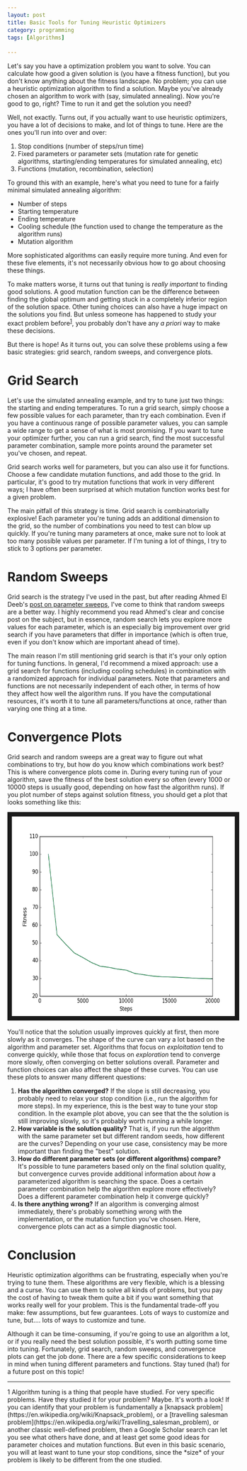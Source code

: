 ```yaml
---
layout: post
title: Basic Tools for Tuning Heuristic Optimizers
category: programming
tags: [Algorithms]

---
```


Let's say you have a optimization problem you want to solve. You can
calculate how good a given solution is (you have a fitness function),
but you don't know anything about the fitness landscape. No problem;
you can use a heuristic optimization algorithm to find a
solution. Maybe you've already chosen an algorithm to work with (say,
simulated annealing). Now you're good to go, right? Time to run it and
get the solution you need?

Well, not exactly. Turns out, if you actually want to use heuristic
optimizers, you have a lot of decisions to make, and lot of things to
tune. Here are the ones you'll run into over and over: 

1. Stop conditions (number of steps/run time)
2. Fixed parameters or parameter sets (mutation rate for genetic
   algorithms, starting/ending temperatures for simulated annealing, etc)
3. Functions (mutation, recombination, selection)

To ground this with an example, here's what you need to tune for a
fairly minimal simulated annealing algorithm:

- Number of steps
- Starting temperature
- Ending temperature
- Cooling schedule (the function used to change the temperature as the
  algorithm runs)
- Mutation algorithm

More sophisticated algorithms can easily require more tuning. And even
for these five elements, it's not necessarily obvious how to
go about choosing these things.

To make matters worse, it turns out that tuning is *really important* to finding good
solutions. A good mutation function can be the difference between
finding the global optimum and getting stuck in a completely inferior
region of the solution space. Other tuning choices can also have
a huge impact on the solutions you find. But unless someone has
happened to study your exact problem before<sup>[1](#footnote1)</sup>,
you probably don't have any *a priori* way to make these decisions. 

But there is hope! As it turns out, you can solve these problems using
a few basic strategies: grid search, random sweeps, and convergence plots. 

# Grid Search
Let's use the simulated annealing example, and try to tune just two
things: the starting and ending temperatures. To run a grid search,
simply choose a few possible values for each parameter, than try each
combination. Even if you have a continuous range of possible parameter
values, you can sample a wide range to get a sense of what is most
promising. If you want to tune your optimizer further, you can run
a grid search, find the most successful parameter combination, sample
more points around the parameter set you've chosen, and repeat.

Grid search works well for parameters, but you can also use it for
functions. Choose a few candidate mutation functions, and add those to
the grid. In particular, it's good to try mutation functions that work
in very different ways; I have often been surprised at which mutation
function works best for a given problem.

The main pitfall of this strategy is time. Grid search is
combinatorially explosive! Each parameter you're tuning adds an
additional dimension to the grid, so the number of combinations you
need to test can blow up quickly. If you're tuning many parameters at
once, make sure not to look at too many possible values per
parameter. If I'm tuning a lot of things, I try to stick to 3 options
per parameter.

# Random Sweeps
Grid search is the strategy I've used in the past, but after reading
Ahmed El Deeb's [post on parameter sweeps](https://medium.com/rants-on-machine-learning/smarter-parameter-sweeps-or-why-grid-search-is-plain-stupid-c17d97a0e881#.wvt8k0fee),
I've come to think that random sweeps are a better way. I highly recommend
you read Ahmed's clear and concise post on the subject, but in
essence, random search lets you explore more values for each
parameter, which is an especially big improvement over grid search if
you have parameters that differ in importance (which is
often true, even if you don't know which are important ahead of time).

The main reason I'm still mentioning grid search is that it's your
only option for tuning functions. In general, I'd recommend a mixed
approach: use a grid search for functions (including cooling
schedules) in combination with a randomized approach for individual
parameters. Note that parameters and functions are not necessarily
independent of each other, in terms of how they affect how well the
algorithm runs. If you have the computational resources, it's worth it
to tune all parameters/functions at once, rather than varying one
thing at a time.

# Convergence Plots
Grid search and random sweeps are a great way to figure out what
combinations to try, but how do you know which combinations work best?
This is where convergence plots come in. During every tuning run of
your algorithm, save the fitness of the best solution every so often
(every 1000 or 10000 steps is usually good, depending on how fast the
algorithm runs). If you plot number of steps against solution fitness,
you should get a plot that looks something like this:

<img src="/img/MC3-long.png" alt="MC3 Convergence Plot" width="600" height="450" border="10"/>

You'll notice that the solution usually improves quickly at first,
then more slowly as it converges. The shape of the curve can vary a
lot based on the algorithm and parameter set. Algorithms that focus on
*exploitation* tend to converge quickly, while those that focus on
*exploration* tend to converge more slowly, often converging on better
solutions overall. Parameter and function choices can also affect the
shape of these curves. You can use these plots to answer many different
questions:

1. **Has the algorithm converged?** If the slope is still decreasing,
   you probably need to relax your stop condition (i.e., run the
   algorithm for more steps). In my experience, this is the best way
   to tune your stop condition. In the example plot above, you can see
   that the the solution is still improving slowly, so it's probably
   worth running a while longer.
2. **How variable is the solution quality?** That is, if you run the
   algorithm with the same parameter set but different random seeds,
   how different are the curves? Depending on your use case,
   consistency may be more important than finding the "best" solution. 
3. **How do different parameter sets (or different algorithms)
   compare?** It's possible to tune parameters based only on the final
   solution quality, but convergence curves provide additional
   information about *how* a parameterized algorithm is searching the
   space. Does a certain parameter combination help the algorithm
   explore more effectively? Does a different parameter combination help
   it converge quickly?
4. **Is there anything wrong?** If an algorithm is converging almost
   immediately, there's probably something wrong with the
   implementation, or the mutation function you've chosen. Here,
   convergence plots can act as a simple diagnostic tool.

# Conclusion

Heuristic optimization algorithms can be frustrating,
especially when you're trying to tune them. These algorithms are very
flexible, which is a blessing and a curse. You can use them to solve
all kinds of problems, but you pay the cost of having to tweak them
quite a bit if you want something that works really well for your
problem. This is the fundamental trade-off you make: few assumptions,
but few guarantees. Lots of ways to customize and tune,
but.... lots of ways to customize and tune.

Although it can be time-consuming, if you're going to use an algorithm
a lot, or if you really need the best solution possible, it's worth
putting some time into tuning. Fortunately, grid search, random
sweeps, and convergence plots can get the job done. There are a few
specific considerations to keep in mind when tuning different
parameters and functions. Stay tuned (ha!) for a future post on this
topic!


<hr>
<a name="footnote1">1</a> Algorithm tuning is a thing that people have
studied. For very specific problems. Have they studied it for your
problem? Maybe. It's worth a look! If you can identify that your
problem is fundamentally a
[knapsack problem](https://en.wikipedia.org/wiki/Knapsack_problem), or
a 
[travelling salesman problem](https://en.wikipedia.org/wiki/Travelling_salesman_problem),
or another classic well-defined
problem, then a Google Scholar search can let you see what others have
done, and at least get some good ideas for parameter choices and
mutation functions. But even in this basic scenario, you will at least
want to tune your stop conditions, since the *size* of your problem is
likely to be different from the one studied.
